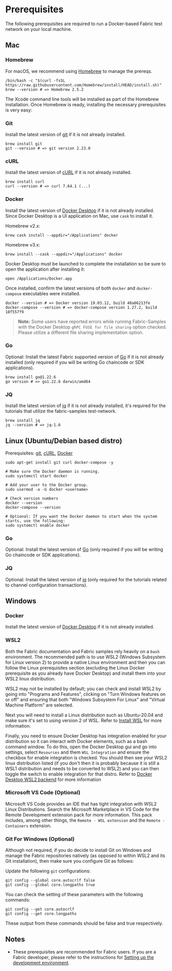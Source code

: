 # Prerequisites

The following prerequisites are required to run a Docker-based Fabric test network on your local machine.

## Mac

### Homebrew

For macOS, we recommend using [Homebrew](https://brew.sh) to manage the prereqs.

```shell
/bin/bash -c "$(curl -fsSL https://raw.githubusercontent.com/Homebrew/install/HEAD/install.sh)"
brew --version # => Homebrew 2.5.2
```

The Xcode command line tools will be installed as part of the Homebrew installation.
Once Homebrew is ready, installing the necessary prerequisites is very easy:

### Git

Install the latest version of [git](https://git-scm.com/downloads) if it is not already installed.

```shell
brew install git
git --version # => git version 2.23.0
```

### cURL

Install the latest version of [cURL](https://curl.haxx.se/download.html) if it is not already installed.

```shell
brew install curl
curl --version # => curl 7.64.1 (...)
```

### Docker

Install the latest version of [Docker Desktop](https://docs.docker.com/get-docker/) if it is not already installed.
Since Docker Desktop is a UI application on Mac, use `cask` to install it.

Homebrew v2.x:

```shell
brew cask install --appdir="/Applications" docker
```

Homebrew v3.x:

```shell
brew install --cask --appdir="/Applications" docker
```

Docker Desktop must be launched to complete the installation so be sure to open the application after installing it:

```shell
open /Applications/Docker.app
```

Once installed, confirm the latest versions of both `docker` and `docker-compose` executables were installed.

```shell
docker --version # => Docker version 19.03.12, build 48a66213fe
docker-compose --version # => docker-compose version 1.27.2, build 18f557f9
```

> **Note:** Some users have reported errors while running Fabric-Samples with the Docker Desktop `gRPC FUSE for file sharing` option checked.
> Please utilize a different file sharing implementation option.

### Go

Optional: Install the latest Fabric supported version of [Go](https://golang.org/doc/install) if it is not already
installed (only required if you will be writing Go chaincode or SDK applications).

```shell
brew install go@1.22.6
go version # => go1.22.6 darwin/amd64
```

### JQ

Install the latest version of [jq](https://stedolan.github.io/jq/download/) if it is not already installed, it's required for the tutorials that utilize the fabric-samples test-network.

```shell
brew install jq
jq --version # => jq-1.6
```

## **Linux (Ubuntu/Debian based distro)**

Prerequisites: [git](https://git-scm.com/downloads), [cURL](https://curl.haxx.se/download.html), [Docker](https://docs.docker.com/get-docker/)

```shell
sudo apt-get install git curl docker-compose -y

# Make sure the Docker daemon is running.
sudo systemctl start docker

# Add your user to the Docker group.
sudo usermod -a -G docker <username>

# Check version numbers  
docker --version
docker-compose --version

# Optional: If you want the Docker daemon to start when the system starts, use the following:
sudo systemctl enable docker
```

### Go

Optional: Install the latest version of [Go](https://golang.org/doc/install) (only required if you will be writing Go chaincode or SDK applications).

### JQ

Optional: Install the latest version of [jq](https://stedolan.github.io/jq/download/) (only required for the tutorials related to channel configuration transactions).

## **Windows**

### Docker

Install the latest version of [Docker Desktop](https://docs.docker.com/get-docker/) if it is not already installed.

### WSL2

Both the Fabric documentation and Fabric samples rely heavily on a `bash` environment. The recommended
path is to use WSL2 (Windows Subsystem for Linux version 2) to provide a native Linux environment and then you can follow the Linux prerequisites section (excluding the Linux Docker prerequisite as you already have Docker Desktop) and install them into your WSL2 linux distribution.

WSL2 may not be installed by default; you can check and install WSL2 by going into "Programs and Features", clicking on "Turn Windows features on or off" and ensuring that both "Windows Subsystem For Linux" and "Virtual Machine Platform" are selected.

Next you will need to install a Linux distribution such as Ubuntu-20.04 and make sure it's set to using version 2 of WSL. Refer to [Install WSL](https://docs.microsoft.com/en-us/windows/wsl/install) for more information.

Finally, you need to ensure Docker Desktop has integration enabled for your distribution so it can interact with Docker elements, such as a bash command window. To do this, open the Docker Desktop gui and go into settings, select `Resources` and them `WSL Integration` and ensure the checkbox for enable integration is checked. You should then see your WSL2 linux distribution listed (if you don't then it is probably because it is still a WSL1 distribution and needs to be converted to WSL2) and you can then toggle the switch to enable integration for that distro. Refer to [Docker Desktop WSL2 backend](https://docs.docker.com/desktop/windows/wsl/) for more information

### Microsoft VS Code (Optional)

Microsoft VS Code provides an IDE that has tight integration with WSL2 Linux Distributions. Search the Microsoft Marketplace in VS Code for the Remote Development extension pack for more information. This pack includes, among other things, the `Remote - WSL extension` and the `Remote - Containers` extension.

### Git For Windows (Optional)

Although not required, if you do decide to install Git on Windows and manage the Fabric repositories natively (as opposed to within WSL2 and its Git installation), then make sure you configure Git as follows:

Update the following `git` configurations:
```shell
git config --global core.autocrlf false
git config --global core.longpaths true
```

You can check the setting of these parameters with the following commands:
```shell
git config --get core.autocrlf
git config --get core.longpaths
```
These output from these commands should be false and true respectively.

## **Notes**

- These prerequisites are recommended for Fabric users. If you are a Fabric developer, please refer to the instructions for [Setting up the development environment](https://hyperledger-fabric.readthedocs.io/en/latest/dev-setup/devenv.html).

<!--- Licensed under Creative Commons Attribution 4.0 International License
https://creativecommons.org/licenses/by/4.0/ -->
